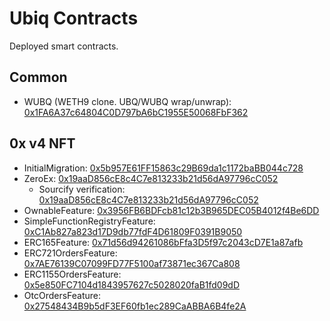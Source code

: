 # Ubiq Contracts

Deployed smart contracts.

## Common

* WUBQ (WETH9 clone. UBQ/WUBQ wrap/unwrap): [0x1FA6A37c64804C0D797bA6bC1955E50068FbF362](https://ubiqscan.io/address/0x1FA6A37c64804C0D797bA6bC1955E50068FbF362)

## 0x v4 NFT

* InitialMigration: [0x5b957E61FF15863c29B69da1c1172baBB044c728](https://ubiqscan.io/address/0x5b957E61FF15863c29B69da1c1172baBB044c728)
* ZeroEx: [0x19aaD856cE8c4C7e813233b21d56dA97796cC052](https://ubiqscan.io/address/0x19aaD856cE8c4C7e813233b21d56dA97796cC052)
  * Sourcify verification: [0x19aaD856cE8c4C7e813233b21d56dA97796cC052](https://repo.sourcify.dev/contracts/full_match/8/0x19aaD856cE8c4C7e813233b21d56dA97796cC052/)
* OwnableFeature: [0x3956FB6BDFcb81c12b3B965DEC05B4012f4Be6DD](https://ubiqscan.io/address/0x3956FB6BDFcb81c12b3B965DEC05B4012f4Be6DD)
* SimpleFunctionRegistryFeature: [0xC1Ab827a823d17D9db77fdF4D61809F0391B9050](https://ubiqscan.io/address/0xC1Ab827a823d17D9db77fdF4D61809F0391B9050)
* ERC165Feature: [0x71d56d94261086bFfa3D5f97c2043cD7E1a87afb](https://ubiqscan.io/address/0x71d56d94261086bFfa3D5f97c2043cD7E1a87afb)
* ERC721OrdersFeature: [0x7AE76139C07099FD77F5100af73871ec367Ca808](https://ubiqscan.io/address/0x7AE76139C07099FD77F5100af73871ec367Ca808)
* ERC1155OrdersFeature: [0x5e850FC7104d1843957627c5028020faB1fd09dD](https://ubiqscan.io/address/0x5e850FC7104d1843957627c5028020faB1fd09dD)
* OtcOrdersFeature: [0x27548434B9b5dF3EF60fb1ec289CaABBA6B4fe2A](https://ubiqscan.io/address/0x27548434B9b5dF3EF60fb1ec289CaABBA6B4fe2A)
